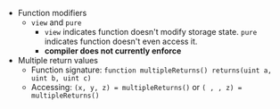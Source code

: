 - Function modifiers
	- 	`view` and `pure`
		-	`view` indicates function doesn't modify storage state. `pure` indicates function doesn't even access it.
		-	**compiler does not currently enforce**	
- Multiple return values
	-	Function signature: `function multipleReturns() returns(uint a, uint b, uint c)`
	-	Accessing: `(x, y, z) = multipleReturns()` or `( , , z) = multipleReturns()`

